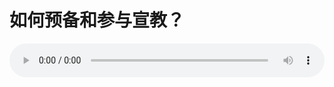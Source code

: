# 如何预备和参与宣教？

<audio style="width: 100%;" preload="false" controls controlslist="nodownload"><source src="//cdn.wechat.edu.pl/audio/mp3/old/12197.mp3" type="audio/mpeg">Your browser does not support the audio element.</audio>


